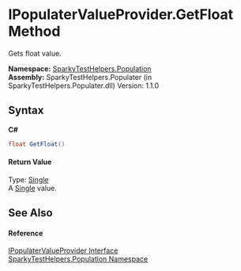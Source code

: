 # IPopulaterValueProvider.GetFloat Method 
 

Gets float value.

**Namespace:**&nbsp;<a href="N_SparkyTestHelpers_Population.md">SparkyTestHelpers.Population</a><br />**Assembly:**&nbsp;SparkyTestHelpers.Populater (in SparkyTestHelpers.Populater.dll) Version: 1.1.0

## Syntax

**C#**<br />
``` C#
float GetFloat()
```


#### Return Value
Type: <a href="http://msdn2.microsoft.com/en-us/library/3www918f" target="_blank">Single</a><br />A <a href="http://msdn2.microsoft.com/en-us/library/3www918f" target="_blank">Single</a> value.

## See Also


#### Reference
<a href="T_SparkyTestHelpers_Population_IPopulaterValueProvider.md">IPopulaterValueProvider Interface</a><br /><a href="N_SparkyTestHelpers_Population.md">SparkyTestHelpers.Population Namespace</a><br />